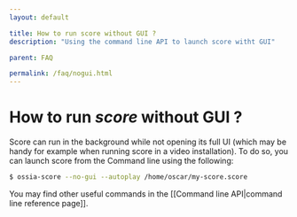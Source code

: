 ```yaml
---
layout: default

title: How to run score without GUI ?
description: "Using the command line API to launch score witht GUI"

parent: FAQ

permalink: /faq/nogui.html
---
```


# How to run *score* without GUI ?

Score can run in the background while not opening its full UI (which may be handy for example when running score in a video installation). To do so, you can launch score from the Command line using the following:

```bash
$ ossia-score --no-gui --autoplay /home/oscar/my-score.score
```

You may find other useful commands in the [[Command line API|command line reference page]].
